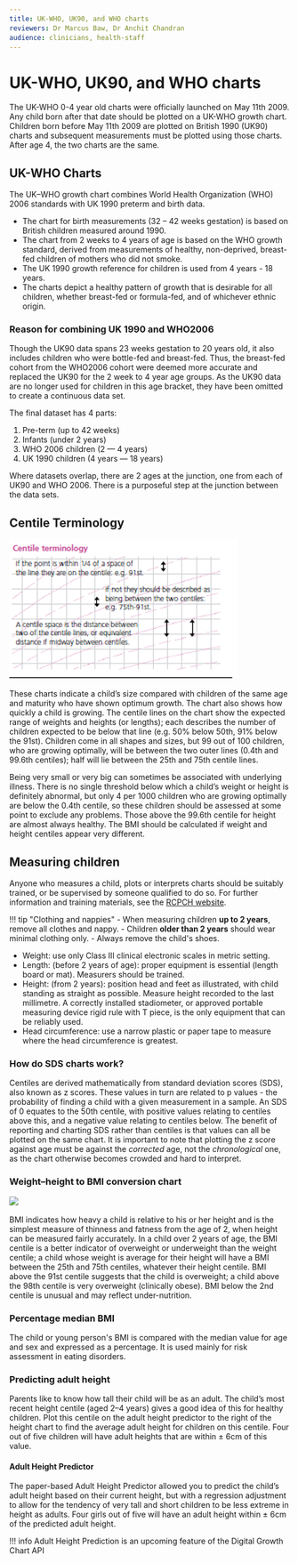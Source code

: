 ```yaml
---
title: UK-WHO, UK90, and WHO charts
reviewers: Dr Marcus Baw, Dr Anchit Chandran
audience: clinicians, health-staff
---
```


# UK-WHO, UK90, and WHO charts

The UK-WHO 0-4 year old charts were officially launched on May 11th 2009. Any child born after that date should be plotted on a UK-WHO growth chart. Children born before May 11th 2009 are plotted on British 1990 (UK90) charts and subsequent measurements must be plotted using those charts. After age 4, the two charts are the same.

## UK-WHO Charts

The UK–WHO growth chart combines World Health Organization (WHO) 2006 standards with UK 1990 preterm and birth data.

- The chart for birth measurements (32 – 42 weeks gestation) is based on British children measured around 1990.
- The chart from 2 weeks to 4 years of age is based on the WHO growth standard, derived from measurements of healthy, non-deprived, breast-fed children of mothers who did not smoke.
- The UK 1990 growth reference for children is used from 4 years - 18 years.
- The charts depict a healthy pattern of growth that is desirable for all children, whether breast-fed or formula-fed, and of whichever ethnic origin.

### Reason for combining UK 1990 and WHO2006

Though the UK90 data spans 23 weeks gestation to 20 years old, it also includes children who were bottle-fed and breast-fed. Thus, the breast-fed cohort from the WHO2006 cohort were deemed more accurate and replaced the UK90 for the 2 week to 4 year age groups. As the UK90 data are no longer used for children in this age bracket, they have been omitted to create a continuous data set.

The final dataset has 4 parts:

  1. Pre-term (up to 42 weeks)
  2. Infants (under 2 years)
  3. WHO 2006 children (2 — 4 years)
  4. UK 1990 children (4 years — 18 years)

Where datasets overlap, there are 2 ages at the junction, one from each of UK90 and WHO 2006. There is a purposeful step at the junction between the data sets.


## Centile Terminology

![What are centiles](../_assets/_images/centile-terminology.png)

These charts indicate a child’s size compared with children of the same age and maturity who have shown optimum growth. The chart also shows how quickly a child is growing. The centile lines on the chart show the expected range of weights and heights (or lengths); each describes the number of children expected to be below that line (e.g. 50% below 50th, 91% below the 91st). Children come in all shapes and sizes, but 99 out of 100 children, who are growing optimally, will be between the two outer lines (0.4th and 99.6th centiles); half will lie between the 25th and 75th centile lines.

Being very small or very big can sometimes be associated with underlying illness. There is no single threshold below which a child’s weight or height is definitely abnormal, but only 4 per 1000 children who are growing optimally are below the 0.4th centile, so these children should be assessed at some point to exclude any problems. Those above the 99.6th centile for height are almost always healthy. The BMI should be calculated if weight and height centiles appear very different.

## Measuring children

Anyone who measures a child, plots or interprets charts should be suitably trained, or be supervised by someone qualified to do so. For further information and training materials, see the [RCPCH website](https://www.rcpch.ac.uk/resources/uk-who-growth-charts-guidance-health-professionals).

!!! tip "Clothing and nappies"
    - When measuring children **up to 2 years**, remove all clothes and nappy.
    - Children **older than 2 years** should wear minimal clothing only.
    - Always remove the child's shoes.

- Weight: use only Class III clinical electronic scales in metric setting.
- Length: (before 2 years of age): proper equipment is essential (length board or mat). Measurers should be trained.
- Height: (from 2 years): position head and feet as illustrated, with child standing as straight as possible. Measure height recorded to the last millimetre. A correctly installed stadiometer, or approved portable measuring device rigid rule with T piece, is the only equipment that can be reliably used.
- Head circumference: use a narrow plastic or paper tape to measure where the head circumference is greatest.



### How do SDS charts work?

Centiles are derived mathematically from standard deviation scores (SDS), also known as z scores. These values in turn are related to p values - the probability of finding a child with a given measurement in a sample. An SDS of 0 equates to the 50th centile, with positive values relating to centiles above this, and a negative value relating to centiles below. The benefit of reporting and charting SDS rather than centiles is that values can all be plotted on the same chart. It is important to note that plotting the z score against age must be against the *corrected* age, not the *chronological* one, as the chart otherwise becomes crowded and hard to interpret.


### Weight–height to BMI conversion chart

<div class="latex">
<img src="https://latex.codecogs.com/svg.image?BMI=\frac{weight\;in\;kilograms}{(height\;in\;metres)^2}" />
</div>

BMI indicates how heavy a child is relative to his or her height and is the simplest measure of thinness and fatness from the age of 2, when height can be measured fairly accurately.  In a child over 2 years of age, the BMI centile is a better indicator of overweight or underweight than the weight centile; a child whose weight is average for their height will have a BMI between the 25th and 75th centiles, whatever their height centile. BMI above the 91st centile suggests that the child is overweight; a child above the 98th centile is very overweight (clinically obese). BMI below the 2nd centile is unusual and may reflect under-nutrition.

### Percentage median BMI

The child or young person's BMI is compared with the median value for age and sex and expressed as a percentage. It is used mainly for risk assessment in eating disorders.

### Predicting adult height

Parents like to know how tall their child will be as an adult. The child’s most recent height centile (aged 2–4 years) gives a good idea of this for healthy children. Plot this centile on the adult height predictor to the right of the height chart to find the average adult height for children on this centile. Four out of five children will have adult heights that are within ± 6cm of this value.

#### Adult Height Predictor
The paper-based Adult Height Predictor allowed you to predict the child’s adult height based on their current height, but with a regression adjustment to allow for the tendency of very tall and short children to be less extreme in height as adults. Four girls out of five will have an adult height within ± 6cm of the predicted adult height.

!!! info
    Adult Height Prediction is an upcoming feature of the Digital Growth Chart API
